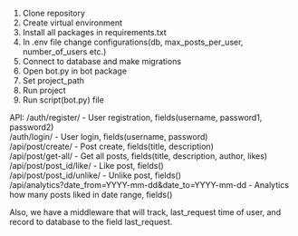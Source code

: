1. Clone repository
2. Create virtual environment
3. Install all packages in requirements.txt
4. In .env file change configurations(db, max_posts_per_user, number_of_users etc.)
5. Connect to database and make migrations
6. Open bot.py in bot package
7. Set project_path
8. Run project
9. Run script(bot.py) file



API:
    /auth/register/ - User registration, fields(username, password1, password2) </br>
    /auth/login/ - User login, fields(username, password) </br>
    /api/post/create/ - Post create, fields(title, description) </br>
    /api/post/get-all/ - Get all posts, fields(title, description, author, likes) </br>
    /api/post/post_id/like/ - Like post, fields() </br>
    /api/post/post_id/unlike/ - Unlike post, fields() </br>
    /api/analytics?date_from=YYYY-mm-dd&date_to=YYYY-mm-dd - Analytics how many posts liked in date range,
                            fields() </br>

Also, we have a middleware that will track, last_request time of user, and record to database to the field last_request. </br>